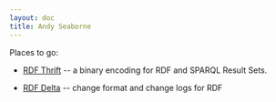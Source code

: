 ```yaml
---
layout: doc
title: Andy Seaborne
---
```


Places to go:

* [RDF Thrift](/rdf-thrift/) -- a binary encoding for RDF and SPARQL Result Sets.

* [RDF Delta](/rdf-delta/) -- change format and change logs for RDF
